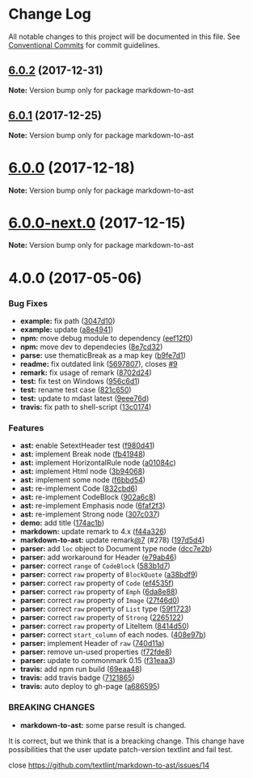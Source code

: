 # Change Log

All notable changes to this project will be documented in this file.
See [Conventional Commits](https://conventionalcommits.org) for commit guidelines.

<a name="6.0.2"></a>
## [6.0.2](https://github.com/textlint/textlint/compare/markdown-to-ast@6.0.1...markdown-to-ast@6.0.2) (2017-12-31)




**Note:** Version bump only for package markdown-to-ast

<a name="6.0.1"></a>
## [6.0.1](https://github.com/textlint/textlint/compare/markdown-to-ast@6.0.0...markdown-to-ast@6.0.1) (2017-12-25)




**Note:** Version bump only for package markdown-to-ast

<a name="6.0.0"></a>
# [6.0.0](https://github.com/textlint/textlint/compare/markdown-to-ast@6.0.0-next.0...markdown-to-ast@6.0.0) (2017-12-18)




**Note:** Version bump only for package markdown-to-ast

<a name="6.0.0-next.0"></a>
# [6.0.0-next.0](https://github.com/textlint/textlint/compare/markdown-to-ast@5.0.0...markdown-to-ast@6.0.0-next.0) (2017-12-15)




**Note:** Version bump only for package markdown-to-ast

<a name="4.0.0"></a>
# 4.0.0 (2017-05-06)


### Bug Fixes

* **example:** fix path ([3047d10](https://github.com/textlint/textlint/commit/3047d10))
* **example:** update ([a8e4941](https://github.com/textlint/textlint/commit/a8e4941))
* **npm:** move debug module to dependency ([eef12f0](https://github.com/textlint/textlint/commit/eef12f0))
* **npm:** move dev to dependecies ([8e7cd32](https://github.com/textlint/textlint/commit/8e7cd32))
* **parse:** use thematicBreak as a map key ([b9fe7d1](https://github.com/textlint/textlint/commit/b9fe7d1))
* **readme:** fix outdated link ([5697807](https://github.com/textlint/textlint/commit/5697807)), closes [#9](https://github.com/textlint/textlint/issues/9)
* **remark:** fix usage of remark ([8702d24](https://github.com/textlint/textlint/commit/8702d24))
* **test:** fix test on Windows ([956c6d1](https://github.com/textlint/textlint/commit/956c6d1))
* **test:** rename test case ([821c650](https://github.com/textlint/textlint/commit/821c650))
* **test:** update to mdast latest ([9eee76d](https://github.com/textlint/textlint/commit/9eee76d))
* **travis:** fix path to shell-script ([13c0174](https://github.com/textlint/textlint/commit/13c0174))


### Features

* **ast:** enable SetextHeader test ([f980d41](https://github.com/textlint/textlint/commit/f980d41))
* **ast:** implement Break node ([fb41948](https://github.com/textlint/textlint/commit/fb41948))
* **ast:** implement HorizontalRule node ([a01084c](https://github.com/textlint/textlint/commit/a01084c))
* **ast:** implement Html node ([3b94068](https://github.com/textlint/textlint/commit/3b94068))
* **ast:** implement some node ([f6bbd54](https://github.com/textlint/textlint/commit/f6bbd54))
* **ast:** re-implement Code ([832cbd6](https://github.com/textlint/textlint/commit/832cbd6))
* **ast:** re-implement CodeBlock ([902a6c8](https://github.com/textlint/textlint/commit/902a6c8))
* **ast:** re-implement Emphasis node ([6faf2f3](https://github.com/textlint/textlint/commit/6faf2f3))
* **ast:** re-implement Strong node ([307c037](https://github.com/textlint/textlint/commit/307c037))
* **demo:** add title ([174ac1b](https://github.com/textlint/textlint/commit/174ac1b))
* **markdown:** update remark to 4.x ([f44a326](https://github.com/textlint/textlint/commit/f44a326))
* **markdown-to-ast:** update remark[@7](https://github.com/7) (#278) ([197d5d4](https://github.com/textlint/textlint/commit/197d5d4))
* **parser:** add `loc` object to Document type node ([dcc7e2b](https://github.com/textlint/textlint/commit/dcc7e2b))
* **parser:** add workaround for Header ([e79ab46](https://github.com/textlint/textlint/commit/e79ab46))
* **parser:** correct `range` of `CodeBlock` ([583b1d7](https://github.com/textlint/textlint/commit/583b1d7))
* **parser:** correct `raw` property of `BlockQuote` ([a38bdf9](https://github.com/textlint/textlint/commit/a38bdf9))
* **parser:** correct `raw` property of `Code` ([ef4535f](https://github.com/textlint/textlint/commit/ef4535f))
* **parser:** correct `raw` property of `Emph` ([6da8e88](https://github.com/textlint/textlint/commit/6da8e88))
* **parser:** correct `raw` property of `Image` ([27f46d0](https://github.com/textlint/textlint/commit/27f46d0))
* **parser:** correct `raw` property of `List` type ([59f1723](https://github.com/textlint/textlint/commit/59f1723))
* **parser:** correct `raw` property of `Strong` ([2265122](https://github.com/textlint/textlint/commit/2265122))
* **parser:** correct `raw` property of LiteItem ([8414d50](https://github.com/textlint/textlint/commit/8414d50))
* **parser:** correct `start_column` of each nodes. ([408e97b](https://github.com/textlint/textlint/commit/408e97b))
* **parser:** implement Header of `raw` ([740d11a](https://github.com/textlint/textlint/commit/740d11a))
* **parser:** remove un-used properties ([f72fde8](https://github.com/textlint/textlint/commit/f72fde8))
* **parser:** update to commonmark 0.15 ([f31eaa3](https://github.com/textlint/textlint/commit/f31eaa3))
* **travis:** add npm run build ([69eaa48](https://github.com/textlint/textlint/commit/69eaa48))
* **travis:** add travis badge ([7121865](https://github.com/textlint/textlint/commit/7121865))
* **travis:** auto deploy to gh-page ([a686595](https://github.com/textlint/textlint/commit/a686595))


### BREAKING CHANGES

* **markdown-to-ast:** some parse result is changed.

It is correct, but we think that is a breacking change.
This change have possibilities that the user update patch-version textlint and fail test.

close https://github.com/textlint/markdown-to-ast/issues/14
